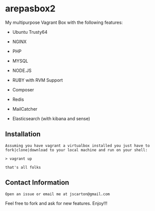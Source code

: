 # arepasbox2

My multipurpose Vagrant Box with the following features:

* Ubuntu Trusty64

* NGINX

* PHP

* MYSQL

* NODE.JS

* RUBY with RVM Support

* Composer

* Redis

* MailCatcher

* Elasticsearch (with kibana and sense)

## Installation

	Assuming you have vagrant a virtualbox installed you just have to fork|clone|download to your local machine and run on your shell:
	
	> vagrant up

	that's all folks

## Contact Information

	Open an issue or email me at jscarton@gmail.com

Feel free to fork and ask for new features. Enjoy!!!